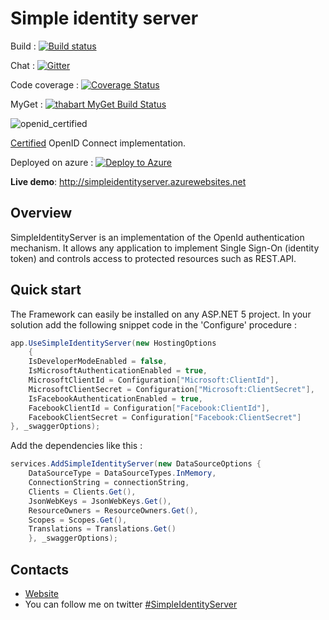 # Simple identity server

Build : [![Build status](https://ci.appveyor.com/api/projects/status/ctvpsd79ovexlsdb?svg=true)](https://ci.appveyor.com/project/thabart/simpleidentityserver) 

Chat : [![Gitter](https://badges.gitter.im/Join%20Chat.svg)](https://gitter.im/thabart/SimpleIdentityServer?utm_source=badge&utm_medium=badge&utm_campaign=pr-badge) 

Code coverage : [![Coverage Status](https://coveralls.io/repos/thabart/SimpleIdentityServer/badge.svg?branch=master&service=github)](https://coveralls.io/github/thabart/SimpleIdentityServer?branch=master)

MyGet : [![thabart MyGet Build Status](https://www.myget.org/BuildSource/Badge/thabart?identifier=a03dadd0-d105-4bb7-88d6-4cb4271dbb07)](https://www.myget.org/)

![openid_certified](https://cloud.githubusercontent.com/assets/1454075/7611268/4d19de32-f97b-11e4-895b-31b2455a7ca6.png)

[Certified](http://openid.net/certification/) OpenID Connect implementation.

Deployed on azure : [![Deploy to Azure](http://azuredeploy.net/deploybutton.png)](https://azuredeploy.net/)

__Live demo__: http://simpleidentityserver.azurewebsites.net

## Overview

SimpleIdentityServer is an implementation of the OpenId authentication mechanism. It allows any application to implement Single Sign-On (identity token) and controls access to protected resources such as REST.API.

## Quick start

The Framework can easily be installed on any ASP.NET 5 project. 
In your solution add the following snippet code in the 'Configure' procedure :

```csharp
app.UseSimpleIdentityServer(new HostingOptions
    {
    IsDeveloperModeEnabled = false,
    IsMicrosoftAuthenticationEnabled = true,
    MicrosoftClientId = Configuration["Microsoft:ClientId"],
    MicrosoftClientSecret = Configuration["Microsoft:ClientSecret"],
    IsFacebookAuthenticationEnabled = true,
    FacebookClientId = Configuration["Facebook:ClientId"],
	FacebookClientSecret = Configuration["Facebook:ClientSecret"]
}, _swaggerOptions);
```

Add the dependencies like this :

```csharp
services.AddSimpleIdentityServer(new DataSourceOptions {
	DataSourceType = DataSourceTypes.InMemory,
    ConnectionString = connectionString,
    Clients = Clients.Get(),
    JsonWebKeys = JsonWebKeys.Get(),
    ResourceOwners = ResourceOwners.Get(),
    Scopes = Scopes.Get(),
	Translations = Translations.Get()
    }, _swaggerOptions);
```

## Contacts
* [Website](http://thabart.github.io/SimpleIdentityServer)
* You can follow me on twitter [#SimpleIdentityServer](https://twitter.com/simpleidserver)